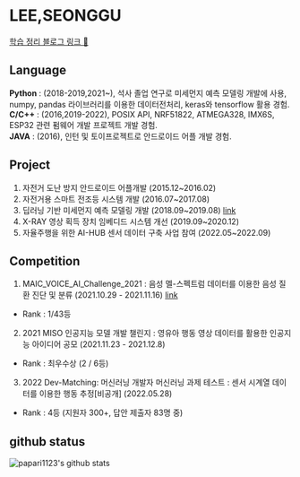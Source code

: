 # LEE,SEONGGU
[학습 정리 블로그 링크 📙](papari1123.github.io)   
## Language
**Python** : (2018-2019,2021~), 석사 졸업 연구로 미세먼지 예측 모델링 개발에 사용, numpy, pandas 라이브러리를 이용한 데이터전처리, keras와 tensorflow 활용 경험.    
**C/C++** :  (2016,2019-2022), POSIX API, NRF51822, ATMEGA328, IMX6S, ESP32 관련 펌웨어 개발 프로젝트 개발 경험.     
**JAVA** : (2016), 인턴 및 토이프로젝트로 안드로이드 어플 개발 경험.     



## Project
1. 자전거 도난 방지 안드로이드 어플개발 (2015.12~2016.02)      
2. 자전거용 스마트 전조등 시스템 개발 (2016.07~2017.08)     
3. 딥러닝 기반 미세먼지 예측 모델링 개발 (2018.09~2019.08) [link](https://github.com/papari1123/Research-of-Particulate-Matter-Prediction-Modeling-Based-on-Deep-Learning)     
4. X-RAY 영상 획득 장치 임베디드 시스템 개선 (2019.09~2020.12)     
5. 자율주행을 위한 AI-HUB 센서 데이터 구축 사업 참여 (2022.05~2022.09)     


## Competition
1. MAIC_VOICE_AI_Challenge_2021 : 음성 멜-스펙트럼 데이터를 이용한 음성 질환 진단 및 분류 (2021.10.29 - 2021.11.16) 
  [link](https://github.com/papari1123/MAIC_VOICE_AI_Challenge_2021)
  - Rank : 1/43등     
2. 2021 MISO 인공지능 모델 개발 챌린지 : 영유아 행동 영상 데이터를 활용한 인공지능 아이디어 공모 (2021.11.23 - 2021.12.8)
  - Rank : 최우수상  (2 / 6등)       
3. 2022 Dev-Matching: 머신러닝 개발자 머신러닝 과제 테스트 : 센서 시계열 데이터를 이용한 행동 추정[비공개] (2022.05.28)
  - Rank : 4등 (지원자 300+, 답안 제출자 83명 중)


## github status
![papari1123's github stats](https://github-readme-stats.vercel.app/api?username=papari1123&show_icons=true)




<!--
**papari1123/papari1123** is a ✨ _special_ ✨ repository because its `README.md` (this file) appears on your GitHub profile.

Here are some ideas to get you started:

- 🔭 I’m currently working on ...
- 🌱 I’m currently learning ...
- 👯 I’m looking to collaborate on ...
- 🤔 I’m looking for help with ...
- 💬 Ask me about ...
- 📫 How to reach me: ...
- 😄 Pronouns: ...
- ⚡ Fun fact: ...
-->
